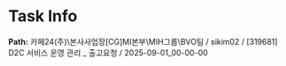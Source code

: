 # Task Info

**Path:** 카페24(주)\본사사업장\[CG]MI본부\MIH그룹\BVO팀 / sikim02 / [319681] D2C 서비스 운영 관리 _ 출고요청 / 2025-09-01_00-00-00

